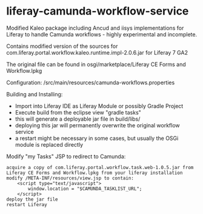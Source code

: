 # liferay-camunda-workflow-service
Modified Kaleo package including Ancud and iisys implementations for Liferay to handle Camunda workflows - highly experimental and incomplete.

Contains modified version of the sources for com.liferay.portal.workflow.kaleo.runtime.impl-2.0.6.jar for Liferay 7 GA2

The original file can be found in osgi/marketplace/Liferay CE Forms and Workflow.lpkg

Configuration: /src/main/resources/camunda-workflows.properties

Building and Installing:

* Import into Liferay IDE as Liferay Module or possibly Gradle Project
* Execute build from the eclipse view "gradle tasks"
* this will generate a deployable jar file in build/libs/
* deploying this jar will permanently overwrite the original workflow service
* a restart might be necessary in some cases, but usually the OSGi module is replaced directly

Modify "my Tasks" JSP to redirect to Camunda:

    acquire a copy of com.liferay.portal.workflow.task.web-1.0.5.jar from Liferay CE Forms and Workflow.lpkg from your liferay installation
    modify /META-INF/resources/view.jsp to contain:
        <script type="text/javascript">
            window.location = "$CAMUNDA_TASKLIST_URL";
        </script>
    deploy the jar file
    restart Liferay